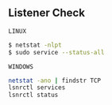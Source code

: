 ## Listener Check

`LINUX`
```bash
$ netstat -nlpt
$ sudo service --status-all
```

`WINDOWS`
```bash
netstat -ano | findstr TCP
lsnrctl services
lsnrctl status
```
